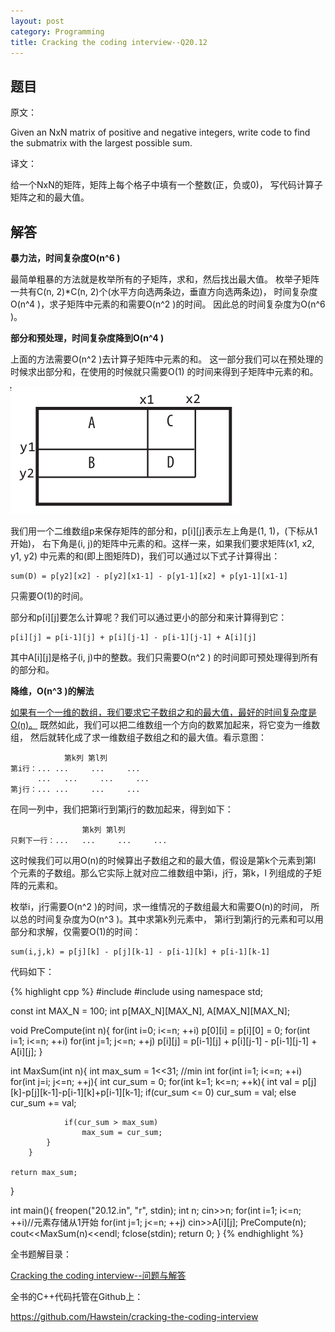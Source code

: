```yaml
---
layout: post
category: Programming
title: Cracking the coding interview--Q20.12
---
```


## 题目

原文：

Given an NxN matrix of positive and negative integers, write code to 
find the submatrix with the largest possible sum.

译文：

给一个NxN的矩阵，矩阵上每个格子中填有一个整数(正，负或0)，
写代码计算子矩阵之和的最大值。

## 解答

**暴力法，时间复杂度O(n^6 )**

最简单粗暴的方法就是枚举所有的子矩阵，求和，然后找出最大值。
枚举子矩阵一共有C(n, 2)*C(n, 2)个(水平方向选两条边，垂直方向选两条边)，
时间复杂度O(n^4 )，求子矩阵中元素的和需要O(n^2 )的时间。
因此总的时间复杂度为O(n^6 )。

**部分和预处理，时间复杂度降到O(n^4 )**

上面的方法需要O(n^2 )去计算子矩阵中元素的和。
这一部分我们可以在预处理的时候求出部分和，在使用的时候就只需要O(1)
的时间来得到子矩阵中元素的和。

<img src="/assets/img/2013/3/8/rect.png" />

我们用一个二维数组p来保存矩阵的部分和，p[i][j]表示左上角是(1, 1)，(下标从1开始)，
右下角是(i, j)的矩阵中元素的和。这样一来，如果我们要求矩阵(x1, x2, y1, y2)
中元素的和(即上图矩阵D)，我们可以通过以下式子计算得出：

	sum(D) = p[y2][x2] - p[y2][x1-1] - p[y1-1][x2] + p[y1-1][x1-1]

只需要O(1)的时间。

部分和p[i][j]要怎么计算呢？我们可以通过更小的部分和来计算得到它：

	p[i][j] = p[i-1][j] + p[i][j-1] - p[i-1][j-1] + A[i][j]

其中A[i][j]是格子(i, j)中的整数。我们只需要O(n^2 )
的时间即可预处理得到所有的部分和。

**降维，O(n^3 )的解法**

[如果有一个一维的数组，我们要求它子数组之和的最大值，最好的时间复杂度是O(n)。](/posts/19.7.html)
既然如此，我们可以把二维数组一个方向的数累加起来，将它变为一维数组，
然后就转化成了求一维数组子数组之和的最大值。看示意图：

				第k列	第l列
	第i行：...	...		...		...
		  ...	...		...		...
	第j行：...	...		...		...

在同一列中，我们把第i行到第j行的数加起来，得到如下：

					第k列	第l列
	只剩下一行：...	...		...		...

这时候我们可以用O(n)的时候算出子数组之和的最大值，假设是第k个元素到第l
个元素的子数组。那么它实际上就对应二维数组中第i，j行，第k，l
列组成的子矩阵的元素和。

枚举i，j行需要O(n^2 )的时间，求一维情况的子数组最大和需要O(n)的时间，
所以总的时间复杂度为O(n^3 )。其中求第k列元素中，
第i行到第j行的元素和可以用部分和求解，仅需要O(1)的时间：

	sum(i,j,k) = p[j][k] - p[j][k-1] - p[i-1][k] + p[i-1][k-1]

代码如下：

{% highlight cpp %}
#include <iostream>
#include <cstdio>
using namespace std;

const int MAX_N = 100;
int p[MAX_N][MAX_N], A[MAX_N][MAX_N];

void PreCompute(int n){
    for(int i=0; i<=n; ++i)
        p[0][i] = p[i][0] = 0;
    for(int i=1; i<=n; ++i)
        for(int j=1; j<=n; ++j)
            p[i][j] = p[i-1][j] + p[i][j-1] - p[i-1][j-1] + A[i][j];
}

int MaxSum(int n){
    int max_sum = 1<<31; //min int
    for(int i=1; i<=n; ++i)
        for(int j=i; j<=n; ++j){
            int cur_sum = 0;
            for(int k=1; k<=n; ++k){
                int val = p[j][k]-p[j][k-1]-p[i-1][k]+p[i-1][k-1];
                if(cur_sum <= 0)
                    cur_sum = val;
                else
                    cur_sum += val;

                if(cur_sum > max_sum)
                    max_sum = cur_sum;
            }
        }

    return max_sum;
}

int main(){
    freopen("20.12.in", "r", stdin);
    int n;
    cin>>n;
    for(int i=1; i<=n; ++i)//元素存储从1开始
        for(int j=1; j<=n; ++j)
            cin>>A[i][j];
    PreCompute(n);
    cout<<MaxSum(n)<<endl;
    fclose(stdin);
    return 0;
}
{% endhighlight %}


全书题解目录：

[Cracking the coding interview--问题与解答](/posts/ctci-solutions-contents.html)

全书的C++代码托管在Github上：

<https://github.com/Hawstein/cracking-the-coding-interview>
